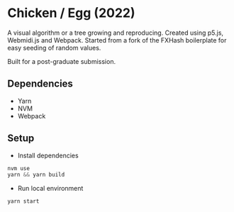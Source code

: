 # Chicken / Egg (2022)
A visual algorithm or a tree growing and reproducing. Created using p5.js, Webmidi.js and Webpack. Started from a fork of the FXHash boilerplate for easy seeding of random values.

Built for a post-graduate submission.

## Dependencies
* Yarn
* NVM
* Webpack
## Setup
* Install dependencies
```js
nvm use
yarn && yarn build
```
* Run local environment
```js
yarn start
```
